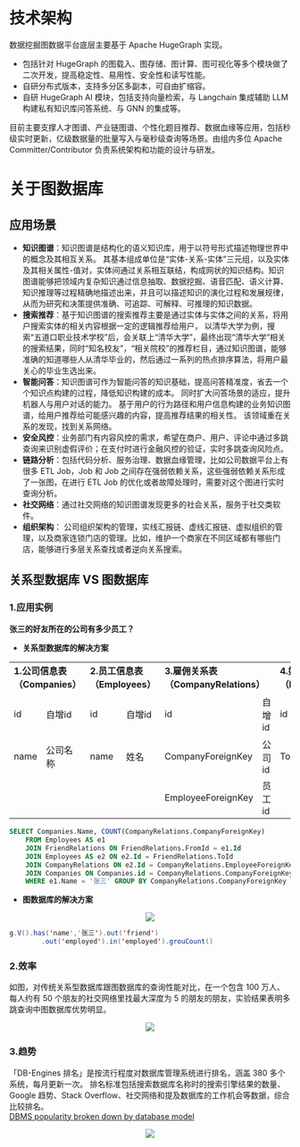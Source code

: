 # 技术架构
数据挖掘图数据平台底层主要基于 Apache HugeGraph 实现。
- 包括针对 HugeGraph 的图载入、图存储、图计算、图可视化等多个模块做了二次开发，提高稳定性、易用性、安全性和读写性能。
- 自研分布式版本，支持多分区多副本，可自由扩缩容。
- 自研 HugeGraph AI 模块，包括支持向量检索，与 Langchain 集成辅助 LLM 构建私有知识库问答系统、与 GNN 的集成等。

目前主要支撑人才图谱、产业链图谱、个性化题目推荐、数据血缘等应用，包括秒级实时更新，亿级数据量的批量写入与毫秒级查询等场景。由组内多位 Apache Committer/Contributor 
负责系统架构和功能的设计与研发。

# 关于图数据库
## 应用场景
- **知识图谱**：知识图谱是结构化的语义知识库，用于以符号形式描述物理世界中的概念及其相互关系。 
其基本组成单位是“实体-关系-实体”三元组，以及实体及其相关属性-值对，实体间通过关系相互联结，构成网状的知识结构。知识图谱能够把领域内复杂知识通过信息抽取、数据挖掘、语音匹配、语义计算、知识推理等过程精确地描述出来，并且可以描述知识的演化过程和发展规律，从而为研究和决策提供准确、可追踪、可解释、可推理的知识数据。
- **搜索推荐**：基于知识图谱的搜索推荐主要是通过实体与实体之间的关系，将用户搜索实体的相关内容根据一定的逻辑推荐给用户，
以清华大学为例，搜索“五道口职业技术学校”后，会关联上“清华大学”，最终出现“清华大学”相关的搜索结果，同时“知名校友”，“相关院校”的推荐栏目，通过知识图谱，能够准确的知道哪些人从清华毕业的，然后通过一系列的热点排序算法，将用户最关心的毕业生选出来。
- **智能问答**：知识图谱可作为智能问答的知识基础，提高问答精准度，省去一个个知识点构建的过程，降低知识构建的成本。 同时扩大问答场景的适应，提升机器人与用户对话的能力。 
基于用户的行为路径和用户信息构建的业务知识图谱，给用户推荐给可能感兴趣的内容，提高推荐结果的相关性。 该领域重在关系的发现，找到关系网络。
- **安全风控**：业务部门有内容风控的需求，希望在商户、用户、评论中通过多跳查询来识别虚假评价；在支付时进行金融风控的验证，实时多跳查询风险点。
- **链路分析**：包括代码分析、服务治理、数据血缘管理，比如公司数据平台上有很多 ETL Job，Job 和 Job 之间存在强弱依赖关系，这些强弱依赖关系形成了一张图，在进行 ETL Job 
的优化或者故障处理时，需要对这个图进行实时查询分析。
- **社交网络**：通过社交网络的知识图谱发现更多的社会关系，服务于社交类软件。
- **组织架构**： 公司组织架构的管理，实线汇报链、虚线汇报链、虚拟组织的管理，以及商家连锁门店的管理。比如，维护一个商家在不同区域都有哪些门店，能够进行多层关系查找或者逆向关系搜索。
## 关系型数据库 VS 图数据库  
### 1.应用实例 
**张三的好友所在的公司有多少员工？**
- **关系型数据库的解决方案**  
<table>
    <tr>
        <td colspan="2"><strong>1.公司信息表（Companies）</strong></td>
        <td colspan="2"><strong>2.员工信息表（Employees）</strong></td>
        <td colspan="2"><strong>3.雇佣关系表（CompanyRelations）</strong></td>
        <td colspan="2"><strong>4.好友关系表（FriendRelations）</strong></td>
    <tr>
    <tr>
        <td>id</td>
        <td>自增id</td>
        <td>id</td>
        <td>自增id</td>
        <td>id</td>
        <td>自增id</td>
        <td>id</td>
        <td>自增id，FromId 好友关系的一方</td>
    <tr>
    <tr>
        <td>name</td>
        <td>公司名称</td>
        <td>name</td>
        <td>姓名</td>
        <td>CompanyForeignKey</td>
        <td>公司id</td>
        <td>Toid</td>
        <td>好友关系的另一方</td>
    <tr>
    <tr>
        <td></td>
        <td></td>
        <td></td>
        <td></td>
        <td>EmployeeForeignKey</td>
        <td>员工id</td>
        <td></td>
        <td></td>
    <tr>
</table>

```sql
SELECT Companies.Name, COUNT(CompanyRelations.CompanyForeignKey)
    FROM Employees AS e1
    JOIN FriendRelations ON FriendRelations.FromId = e1.Id
    JOIN Employees AS e2 ON e2.Id = FriendRelations.ToId
    JOIN CompanyRelations ON e2.Id = CompanyRelations.EmployeeForeignKey
    JOIN Companies ON Companies.id = CompanyRelations.CompanyForeignKey
    WHERE e1.Name = '张三' GROUP BY CompanyRelations.CompanyForeignKey
```

- **图数据库的解决方案**  
<div align=center><img src ="/intro2.png"/></div>  

```java
g.V().has('name','张三').out('friend')
        .out('employed').in('employed').grouCount()
```

### 2.效率
如图，对传统关系型数据库跟图数据库的查询性能对比，在一个包含 100 万人、每人约有 50 个朋友的社交网络里找最大深度为 5 的朋友的朋友，实验结果表明多跳查询中图数据库优势明显。  
<div align=center><img src ="/img_2.png"/></div>

### 3.趋势
「DB-Engines 排名」是按流行程度对数据库管理系统进行排名，涵盖 380 多个系统，每月更新一次。 排名标准包括搜索数据库名称时的搜索引擎结果的数量、Google 趋势、Stack 
Overflow、社交网络和提及数据库的工作机会等数据，综合比较排名。  
[DBMS popularity broken down by database model](https://db-engines.com/en/ranking_categories)  
<div align=center><img src ="/img_1.png"/></div>

